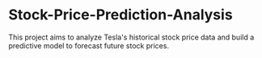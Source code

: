 # Stock-Price-Prediction-Analysis
This project aims to analyze Tesla's historical stock price data and build a predictive model to forecast future stock prices. 
